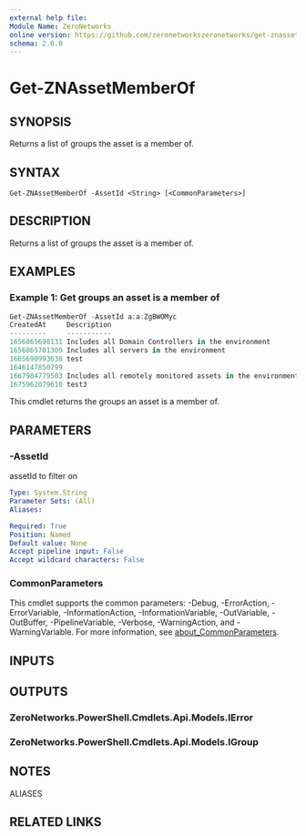 ```yaml
---
external help file:
Module Name: ZeroNetworks
online version: https://github.com/zeronetworkszeronetworks/get-znassetmemberof
schema: 2.0.0
---
```


# Get-ZNAssetMemberOf

## SYNOPSIS
Returns a list of groups the asset is a member of.

## SYNTAX

```
Get-ZNAssetMemberOf -AssetId <String> [<CommonParameters>]
```

## DESCRIPTION
Returns a list of groups the asset is a member of.

## EXAMPLES

### Example 1: Get groups an asset is a member of
```powershell
Get-ZNAssetMemberOf -AssetId a:a:ZgBWOMyc
CreatedAt     Description                                               DirectMembersCount Domain    Guid
---------     -----------                                               ------------------ ------    ----                             
1656865698131 Includes all Domain Controllers in the environment        1                  tag       1246686d-9e06-488a-ae88-414fc3fd…
1656865701309 Includes all servers in the environment                   3                  system    93cc0251-4c7f-4a2f-80fe-3be0cde8…
1665690993630 test                                                      1                  custom    333e66cb-d28e-40a2-ad55-d7a02886…
1646147850799                                                           0                  zero.labs cc9609dd-ae64-45ea-a736-02432f54…
1667984779503 Includes all remotely monitored assets in the environment 8                  system    0b7e476e-8368-49c1-a066-38078d05…
1675962079610 test3                                                     3                  custom    1ed72a4a-8777-4cb8-86bf-4479df01…
```

This cmdlet returns the groups an asset is a member of.

## PARAMETERS

### -AssetId
assetId to filter on

```yaml
Type: System.String
Parameter Sets: (All)
Aliases:

Required: True
Position: Named
Default value: None
Accept pipeline input: False
Accept wildcard characters: False
```

### CommonParameters
This cmdlet supports the common parameters: -Debug, -ErrorAction, -ErrorVariable, -InformationAction, -InformationVariable, -OutVariable, -OutBuffer, -PipelineVariable, -Verbose, -WarningAction, and -WarningVariable. For more information, see [about_CommonParameters](http://go.microsoft.com/fwlink/?LinkID=113216).

## INPUTS

## OUTPUTS

### ZeroNetworks.PowerShell.Cmdlets.Api.Models.IError

### ZeroNetworks.PowerShell.Cmdlets.Api.Models.IGroup

## NOTES

ALIASES

## RELATED LINKS

